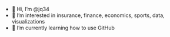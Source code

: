 - 👋 Hi, I’m @jq34
- 👀 I’m interested in insurance, finance, economics, sports, data, visualizations
- 🌱 I’m currently learning how to use GitHub
<!---
jq34/jq34 is a ✨ special ✨ repository because its `README.md` (this file) appears on your GitHub profile.
You can click the Preview link to take a look at your changes.
--->
